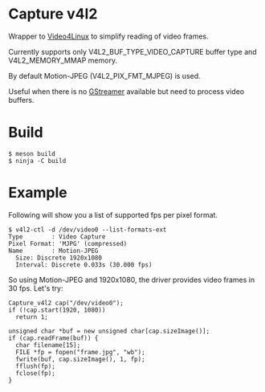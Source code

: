 # Capture v4l2

Wrapper to [Video4Linux](https://en.wikipedia.org/wiki/Video4Linux) to simplify reading of video frames.

Currently supports only V4L2_BUF_TYPE_VIDEO_CAPTURE buffer type and V4L2_MEMORY_MMAP memory.

By default Motion-JPEG (V4L2_PIX_FMT_MJPEG) is used.

Useful when there is no [GStreamer](https://gstreamer.freedesktop.org/) available but need to process video buffers.

# Build
  
    $ meson build
    $ ninja -C build
   
# Example

Following will show you a list of supported fps per pixel format.

    $ v4l2-ctl -d /dev/video0 --list-formats-ext
    Type        : Video Capture
    Pixel Format: 'MJPG' (compressed)
    Name        : Motion-JPEG
      Size: Discrete 1920x1080
      Interval: Discrete 0.033s (30.000 fps)

So using Motion-JPEG and 1920x1080, the driver provides video frames in 30 fps. Let's try:

    Capture_v4l2 cap("/dev/video0");
    if (!cap.start(1920, 1080))       
      return 1;
    
    unsigned char *buf = new unsigned char[cap.sizeImage()];
    if (cap.readFrame(buf)) {
      char filename[15];
      FILE *fp = fopen("frame.jpg", "wb");
      fwrite(buf, cap.sizeImage(), 1, fp);
      fflush(fp);
      fclose(fp);
    }

